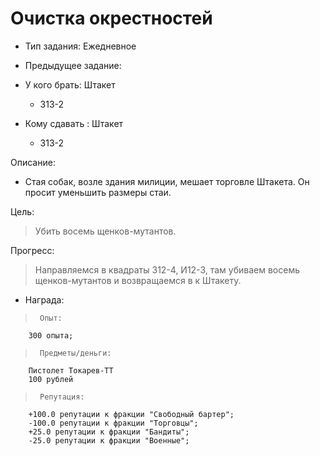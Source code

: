 # Очистка окрестностей
 - Тип задания: Ежедневное
 - Предыдущее задание: 

 - У кого брать: Штакет
 	- З13-2
 - Кому сдавать : Штакет
 	- З13-2
 
 Описание:
 
 - Стая собак, возле здания милиции, мешает торговле Штакета. Он просит уменьшить размеры стаи.
 
 Цель:

 >Убить восемь щенков-мутантов.

 Прогресс:

 > Направляемся в квадраты З12-4, И12-3, там убиваем восемь щенков-мутантов и возвращаемся в к Штакету.

 - Награда:
 
 >		Опыт:
		300 опыта;

 >		Предметы/деньги:
		Пистолет Токарев-ТТ
		100 рублей

 >		Репутация:
		+100.0 репутации к фракции "Свободный бартер";
		-100.0 репутации к фракции "Торговцы";
		+25.0 репутации к фракции "Бандиты";
		-25.0 репутации к фракции "Военные";
